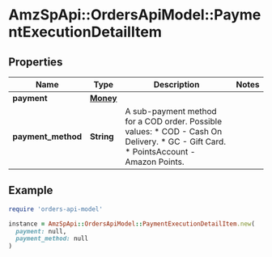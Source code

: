 # AmzSpApi::OrdersApiModel::PaymentExecutionDetailItem

## Properties

| Name | Type | Description | Notes |
| ---- | ---- | ----------- | ----- |
| **payment** | [**Money**](Money.md) |  |  |
| **payment_method** | **String** | A sub-payment method for a COD order.  Possible values:  * COD - Cash On Delivery.  * GC - Gift Card.  * PointsAccount - Amazon Points. |  |

## Example

```ruby
require 'orders-api-model'

instance = AmzSpApi::OrdersApiModel::PaymentExecutionDetailItem.new(
  payment: null,
  payment_method: null
)
```


